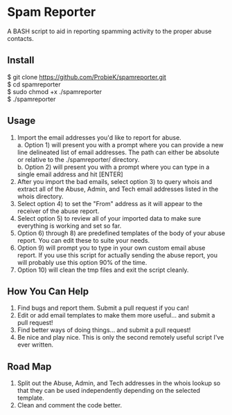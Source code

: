 # Spam Reporter    
A BASH script to aid in reporting spamming activity to the proper abuse contacts.    
    
## Install    
$ git clone https://github.com/ProbieK/spamreporter.git    
$ cd spamreporter    
$ sudo chmod +x ./spamreporter    
$ ./spamreporter    
    
## Usage    
1. Import the email addresses you'd like to report for abuse.   
  a. Option 1) will present you with a prompt where you can provide a new line delineated list of email addresses. The path can either be absolute or relative to the ./spamreporter/ directory.    
  b. Option 2) will present you with a prompt where you can type in a single email address and hit [ENTER]    
2. After you import the bad emails, select option 3) to query whois and extract all of the Abuse, Admin, and Tech email addresses listed in the whois directory.    
3. Select option 4) to set the "From" address as it will appear to the receiver of the abuse report.    
4. Select option 5) to review all of your imported data to make sure everything is working and set so far.    
5. Option 6) through 8) are predefined templates of the body of your abuse report. You can edit these to suite your needs.    
6. Option 9) will prompt you to type in your own custom email abuse report. If you use this script for actually sending the abuse report, you will probably use this option 90% of the time.    
7. Option 10) will clean the tmp files and exit the script cleanly.    
    
## How You Can Help    
1. Find bugs and report them. Submit a pull request if you can!    
2. Edit or add email templates to make them more useful... and submit a pull request!    
3. Find better ways of doing things... and submit a pull request!   
4. Be nice and play nice. This is only the second remotely useful script I've ever written.   

## Road Map    
1. Split out the Abuse, Admin, and Tech addresses in the whois lookup so that they can be used independently depending on the selected template.   
2. Clean and comment the code better.    
